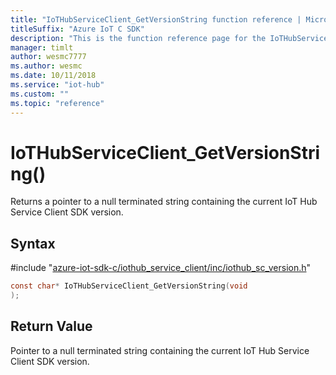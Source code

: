 ```yaml
---                             
title: "IoTHubServiceClient_GetVersionString function reference | Microsoft Docs" 
titleSuffix: "Azure IoT C SDK"            
description: "This is the function reference page for the IoTHubServiceClient_GetVersionString() function in the Azure IoT C SDK. This SDK is used with Azure IoT Hub and Azure IoT Hub Device Provisioning Service"            
manager: timlt                 
author: wesmc7777              
ms.author: wesmc               
ms.date: 10/11/2018                    
ms.service: "iot-hub"             
ms.custom: ""                
ms.topic: "reference"        
---                            
```


# IoTHubServiceClient_GetVersionString()

Returns a pointer to a null terminated string containing the current IoT Hub Service Client SDK version.

## Syntax

\#include "[azure-iot-sdk-c/iothub_service_client/inc/iothub_sc_version.h](../iothub-sc-version-h.md)"  
```C
const char* IoTHubServiceClient_GetVersionString(void
);
```

## Return Value
Pointer to a null terminated string containing the current IoT Hub Service Client SDK version.

